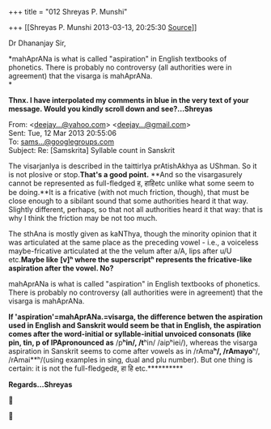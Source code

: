+++
title = "012 Shreyas P. Munshi"

+++
[[Shreyas P. Munshi	2013-03-13, 20:25:30 [Source](https://groups.google.com/g/samskrita/c/mMWGGw_cB8w)]]



Dr Dhananjay Sir,

*mahAprANa is what is called "aspiration" in English textbooks of phonetics. There is probably no controversy (all authorities were in agreement) that the visarga is mahAprANa.  
*

**Thnx. I have interpolated my comments in blue in the very text of your message. Would you kindly scroll down and see?...Shreyas**

  
  
  
From: \<[deejay...@yahoo.com]()\> \<[deejay...@gmail.com]()\>  
Sent: Tue, 12 Mar 2013 20:55:06  
To: [sams...@googlegroups.com]()  
Subject: Re: \[Samskrita\] Syllable count in Sanskrit  

The visarjanIya is described in the taittirIya prAtishAkhya as UShman. So it is not plosive or stop.**That's a good point.** **And so the visargasurely cannot be represented as full-fledged ह, हाहिetc unlike what some seem to be doing.**It is a fricative (with not much friction, though), that must be close enough to a sibilant sound that some authorities heard it that way. Slightly different, perhaps, so that not all authorities heard it that way: that is why I think the friction may be not too much.  
  
The sthAna is mostly given as kaNThya, though the minority opinion that it was articulated at the same place as the preceding vowel - i.e., a voiceless maybe-fricative articulated at the the velum after a/A, lips after u/U etc.**Maybe like** **\[v\]ʰ where the superscriptʰ represents the fricative-like aspiration after the vowel. No?**

  
mahAprANa is what is called "aspiration" in English textbooks of phonetics. There is probably no controversy (all authorities were in agreement) that the visarga is mahAprANa.  

**If 'aspiration'=mahAprANa.=visarga, the difference betwen the aspiration used in English and Sanskrit would seem be that in English, the aspiration comes after the word-initial or syllable-initial unvoiced consonats (like pin, tin, p of IPApronounced as** /p**ʰin/, /t**ʰin/ /aipʰiei/), whereas the visarga aspiration in Sanskrit seems to come after vowels as in /rAma**ʰ/, /rAmayo**ʰ/, /rAmai**ʰ/(using examples in sing, dual and plu number). But one thing is certain: it is not the full-fledgedह, हा हि etc.**********

**********Regards...Shreyas**********





